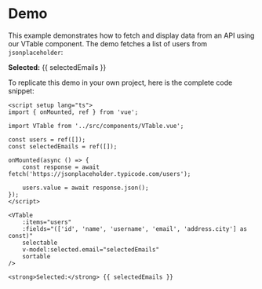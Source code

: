 # Demo

This example demonstrates how to fetch and display data from an API using our VTable component. The demo fetches a list of users from `jsonplaceholder`:

<script setup lang="ts">
    import { onMounted, ref } from 'vue';
    
    import VTable from '../src/components/VTable.vue';

    const users = ref([]);
    const selectedEmails = ref([]);

    onMounted(async () => {
        const response = await fetch('https://jsonplaceholder.typicode.com/users');

        users.value = await response.json();
    });
</script>

<VTable
    :items="users"
    :fields="['id', 'name', 'username', 'email', 'address.city']"
    selectable
    v-model:selected.email="selectedEmails"
    sortable
/>

<strong>Selected:</strong> {{ selectedEmails }}

To replicate this demo in your own project, here is the complete code snippet:

```vue
<script setup lang="ts">
import { onMounted, ref } from 'vue';

import VTable from '../src/components/VTable.vue';

const users = ref([]);
const selectedEmails = ref([]);

onMounted(async () => {
	const response = await fetch('https://jsonplaceholder.typicode.com/users');

	users.value = await response.json();
});
</script>

<VTable
    :items="users"
    :fields="(['id', 'name', 'username', 'email', 'address.city'] as const)"
    selectable
    v-model:selected.email="selectedEmails"
    sortable
/>

<strong>Selected:</strong> {{ selectedEmails }}
```
